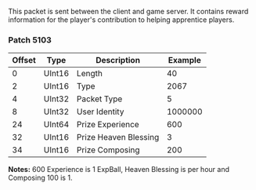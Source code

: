 This packet is sent between the client and game server. It contains reward information for the player's contribution to helping apprentice players.

### Patch 5103

| Offset | Type | Description | Example |
| -------- | -------- | -------- | -------- |
| 0 | UInt16 | Length | 40 |
| 2 | UInt16 | Type | 2067 |
| 4 | UInt32 | Packet Type | 5 |
| 8 | UInt32 | User Identity | 1000000 |
| 24 | UInt64 | Prize Experience | 600 |
| 32 | UInt16 | Prize Heaven Blessing | 3 |
| 34 | UInt16 | Prize Composing | 200 |
**Notes:** 600 Experience is 1 ExpBall, Heaven Blessing is per hour and Composing 100 is 1.
